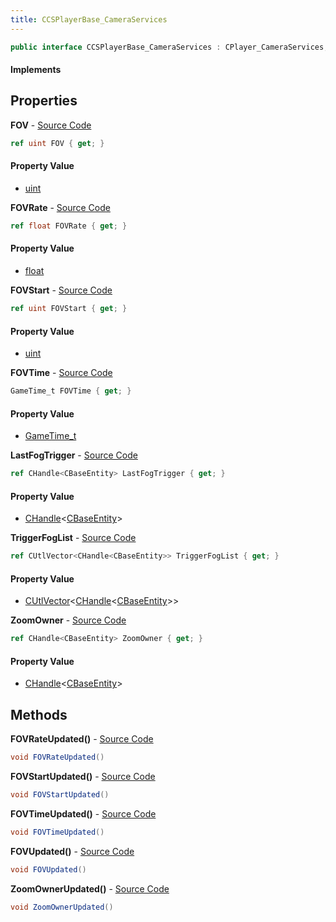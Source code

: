 ```yaml
---
title: CCSPlayerBase_CameraServices
---
```


```csharp
public interface CCSPlayerBase_CameraServices : CPlayer_CameraServices, CPlayerPawnComponent, ISchemaClass<CPlayerPawnComponent>, ISchemaClass<CPlayer_CameraServices>, ISchemaClass<CCSPlayerBase_CameraServices>, ISchemaField, ISchemaClass, INativeHandle
```

#### Implements

## Properties

**FOV** - [Source Code](https://github.com/swiftly-solution/swiftlys2/blob/master/managed/src/SwiftlyS2.Generated/Schemas/Interfaces/CCSPlayerBase_CameraServices.cs#L16)

```csharp
ref uint FOV { get; }
```

#### Property Value

- [uint](https://learn.microsoft.com/dotnet/api/system.uint32)

**FOVRate** - [Source Code](https://github.com/swiftly-solution/swiftlys2/blob/master/managed/src/SwiftlyS2.Generated/Schemas/Interfaces/CCSPlayerBase_CameraServices.cs#L22)

```csharp
ref float FOVRate { get; }
```

#### Property Value

- [float](https://learn.microsoft.com/dotnet/api/system.single)

**FOVStart** - [Source Code](https://github.com/swiftly-solution/swiftlys2/blob/master/managed/src/SwiftlyS2.Generated/Schemas/Interfaces/CCSPlayerBase_CameraServices.cs#L18)

```csharp
ref uint FOVStart { get; }
```

#### Property Value

- [uint](https://learn.microsoft.com/dotnet/api/system.uint32)

**FOVTime** - [Source Code](https://github.com/swiftly-solution/swiftlys2/blob/master/managed/src/SwiftlyS2.Generated/Schemas/Interfaces/CCSPlayerBase_CameraServices.cs#L20)

```csharp
GameTime_t FOVTime { get; }
```

#### Property Value

- [GameTime_t](/docs/api/shared/schemadefinitions/gametime_t)

**LastFogTrigger** - [Source Code](https://github.com/swiftly-solution/swiftlys2/blob/master/managed/src/SwiftlyS2.Generated/Schemas/Interfaces/CCSPlayerBase_CameraServices.cs#L28)

```csharp
ref CHandle<CBaseEntity> LastFogTrigger { get; }
```

#### Property Value

- [CHandle](/docs/api/shared/natives/chandle-1)<[CBaseEntity](/docs/api/shared/schemadefinitions/cbaseentity)>

**TriggerFogList** - [Source Code](https://github.com/swiftly-solution/swiftlys2/blob/master/managed/src/SwiftlyS2.Generated/Schemas/Interfaces/CCSPlayerBase_CameraServices.cs#L26)

```csharp
ref CUtlVector<CHandle<CBaseEntity>> TriggerFogList { get; }
```

#### Property Value

- [CUtlVector](/docs/api/shared/natives/cutlvector-1)<[CHandle](/docs/api/shared/natives/chandle-1)<[CBaseEntity](/docs/api/shared/schemadefinitions/cbaseentity)>>

**ZoomOwner** - [Source Code](https://github.com/swiftly-solution/swiftlys2/blob/master/managed/src/SwiftlyS2.Generated/Schemas/Interfaces/CCSPlayerBase_CameraServices.cs#L24)

```csharp
ref CHandle<CBaseEntity> ZoomOwner { get; }
```

#### Property Value

- [CHandle](/docs/api/shared/natives/chandle-1)<[CBaseEntity](/docs/api/shared/schemadefinitions/cbaseentity)>

## Methods

**FOVRateUpdated()** - [Source Code](https://github.com/swiftly-solution/swiftlys2/blob/master/managed/src/SwiftlyS2.Generated/Schemas/Interfaces/CCSPlayerBase_CameraServices.cs#L33)

```csharp
void FOVRateUpdated()
```

**FOVStartUpdated()** - [Source Code](https://github.com/swiftly-solution/swiftlys2/blob/master/managed/src/SwiftlyS2.Generated/Schemas/Interfaces/CCSPlayerBase_CameraServices.cs#L31)

```csharp
void FOVStartUpdated()
```

**FOVTimeUpdated()** - [Source Code](https://github.com/swiftly-solution/swiftlys2/blob/master/managed/src/SwiftlyS2.Generated/Schemas/Interfaces/CCSPlayerBase_CameraServices.cs#L32)

```csharp
void FOVTimeUpdated()
```

**FOVUpdated()** - [Source Code](https://github.com/swiftly-solution/swiftlys2/blob/master/managed/src/SwiftlyS2.Generated/Schemas/Interfaces/CCSPlayerBase_CameraServices.cs#L30)

```csharp
void FOVUpdated()
```

**ZoomOwnerUpdated()** - [Source Code](https://github.com/swiftly-solution/swiftlys2/blob/master/managed/src/SwiftlyS2.Generated/Schemas/Interfaces/CCSPlayerBase_CameraServices.cs#L34)

```csharp
void ZoomOwnerUpdated()
```

